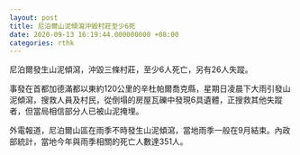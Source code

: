 ```yaml
---
layout: post
title: 尼泊爾山泥傾瀉沖毀村莊至少6死
date: 2020-09-13 16:19:44.000000000 +08:00
categories: rthk
---
```


尼泊爾發生山泥傾瀉，沖毀三條村莊，至少6人死亡，另有26人失蹤。

事發在首都加德滿都以東約120公里的辛杜帕爾喬克縣，星期日凌晨下大雨引發山泥傾瀉，搜救人員及村民，從倒塌的房屋瓦礫中發現6具遺體，正搜救其他失蹤者，但當局相信部分人已被山泥掩埋。

外電報道，尼泊爾山區在雨季不時發生山泥傾瀉，當地雨季一般在9月結束。內政部統計，當地今年與雨季相關的死亡人數達351人。
